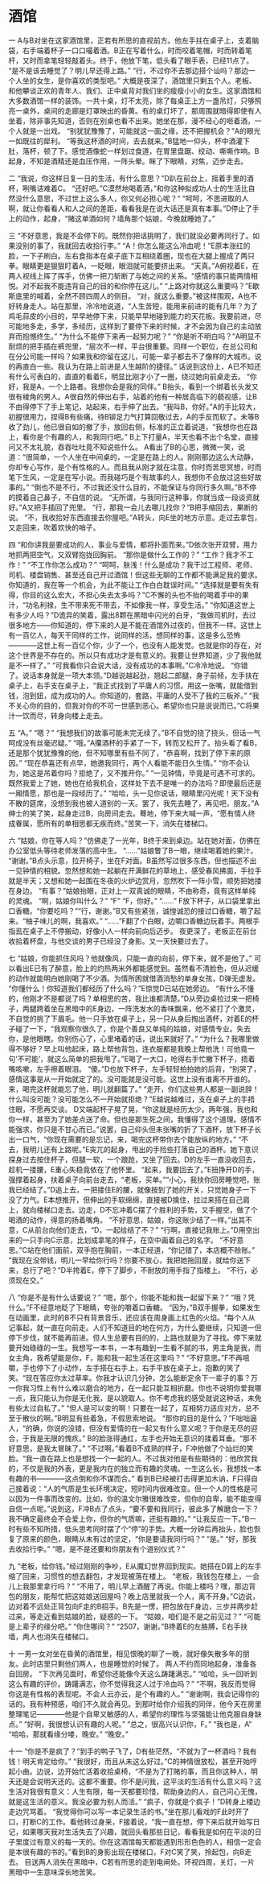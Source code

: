 # 酒馆
一
A与B对坐在这家酒馆里，正若有所思的直视前方。他左手拄在桌子上，支着脑袋，右手端着杯子一口口嘬着酒。B正在写着什么，时而咬着笔帽，时而转着笔杆，又时而拿笔轻轻敲着头。终于，他放下笔，低头看了眼手表，已经11点了。
“是不是该去睡觉了？明儿早还得上路。”
“行，不过你不去那边搭个讪吗？那边一个人坐的女生，是你喜欢的类型吧。”
大概是夜深了，酒馆里只剩五个人。老板、和他攀谈正欢的青年人、我们、正中桌背对我们坐的瘦瘦小小的女生。这家酒馆和大多数酒馆一样的装饰。一共十桌，灯不太亮，除了每桌正上方一盏吊灯，只够照亮一桌外，桌间的走廊是灯罩映出的昏黄。有的桌灯坏了，那周围就暗得即使有人坐着，除非事先知道，否则在别桌也看不出来。她坐在那，漫不经心的咂着酒，一个人就是一出戏。
“别犹犹豫豫了，可能就这一面之缘，还不把握机会？”A的眼光一如既往的犀利。
“等我这杯酒的时间，去去就来。”B猛地一仰头，杯中酒灌下肚，落杯，顿了下。感觉酒像蛇一样划过食道，在胃里盘踞、绞动、嘶嘶作响。B起身，不知是酒精还是血压作用，一阵头晕。眯了下眼睛，对焦，迈步走去。

二
“我说，你这样日复一日的生活，有什么意思？”D趴在前台上，摇着手里的酒杯，咧嘴诘难着C。
“还好吧。”C漠然地喝着酒，”和你这种拟成功人士的生活比自然没什么意思，不过世上这么多人，你又何必担心呢？“
“呵呵，不思进取的人啊，就让你看看人和人之间的差距，看看我是在说大话还是真有本事。”D停止了手上的动作，起身，“赌这单酒如何？墙角那个姑娘，今晚就睡她了。”

三
“不好意思，我是不会停下的。既然你把话挑明了，我们就没必要再同行了。如果没别的事了，我就回去收拾行李。”
“A！你怎么能这么冷血呢！”E原本涨红的脸，一下子刷白。左右食指本在桌子底下互相绕着圈，现也在大腿上握成了两只拳。眼睛更是狠狠盯着A，一眨眼，眼泪就可能要挤出来。
“天真。”A俯视着E，在两人视线上挥了挥手，仿佛一把刀斩断了与她之间的关系。“感情的事只能两情相悦。对不起我不能违背自己的目的和你停在这儿。”
“上路对你就这么重要吗？”E歇斯底里的喊着，全然不顾四周人的侧目。
“对，就这么重要。”被这样围观，A也不好转身走人。站在那里，冷冷地说道，“人生苦短，能用来前进的能有几年？为了鸡毛蒜皮的小目的，早早地停下来，只能早早地碰到能力的天花板。我要前进，尽可能地多走，多学，多经历，这样到了要停下来的时候，才不会因为自己的主动放弃而抱憾终生。”
“为什么不能停下来再一起努力呢？”
“你是听不明白吗？”A明显不耐烦的把手插在裤兜里，“层次不一样，平台很重要。同样一个职位，在总公司和在分公司能一样吗？如果我和你留在这儿，可能一辈子都去不了像样的大城市。说的再直白一些。我认为在路上前进是人生越阶的捷径。”
话说到这份上，A已不知还有什么可表白的，直直的看着E，明显比刚才小了一圈，绕过她向前桌走去。
“你好，我是A，一个上路者。我想你会是我的同伴。”
B抬头，看到一个绑着长头发又很有棱角的男人。A很自然的伸出右手，站着的他有一种居高临下的藐视感，让B不由得停下了手上笔记，站起来，右手伸了出去。“我叫B，你好。”A的手比较大，初握很用力，捏得B有些痛。待B铆足力气打算回敬过去，A的手反而软了。未等B收了劲儿，他已很自如的撤了手，放回右侧，标准的正立着说道，“我想你也在路上，看你是个有趣的人，和我同行吧。”
B上下打量A，半天也看不出个名堂，直接问又不太礼貌，吞吞吐吐竟不知说些什么。
A看出了B的心思，微微一笑，说道：“很简单，一个人坐在中间桌的，一定是在路上的人。刚刚那边这么大动静，你却专心写作，是个有性格的人。而且我从刚才就在注意，你时而苦思冥想，时而笔下生风，一定是在写小说。而我碰巧是个有故事的人，我想你不会放过这些好故事的。”
“倒也不是不行，不过我还没什么目的，不能保证与你同行多久啊。”B不停的摸着自己鼻子，不自信的说。
“无所谓，与我同行这种事，你就当成一段谈资就好。”A又把手插回了兜里。
“行，那我一会儿去哪儿找你？”B把手缩回去，果断的说。
“不，我收拾好东西直接去你屋吧。”A转头，向E坐的地方示意。走过去拿包，又走回来，吹着欢快的哨子。

四
“和你讲我是要成功的人，事业与爱情，都将扑面而来。”D依次张开双臂，用力地抓两把空气，又双臂抱拢回胸前。
“那你是做什么工作的？”
“工作？我才不工作！”
“不工作你怎么成功？”
“呵呵，肤浅！什么是成功？我干过工程师、老师、司机、楼盘销售、甚至还自己开过酒馆！但这些无聊的工作都不能满足我的要求。你知道的，我在等一个机会，为此不能让工作白白耽误时间。”
“选择就是要有失有得，你目的这么宏大，不担心失去太多吗？”C不懈的头也不抬的喝着手中的果汁，“功名利禄，生不带来死不带去，不如像我一样，享受生活。”
“你知道这世上有多少人吗？”D诡异的笑着，露出8颗在黑暗中闪光的白牙，“我做司机时，去过很多地方——你知道的，停下来的人是不能在酒馆外过夜的，但我不一样。这世上有一百亿人，每天干同样的工作，说同样的活，想同样的事，这是多么恐怖————这世上有一百亿个你，少了一个，也没有人能发觉。也就是你的存在，对这个世界是不存在的。所以只有成功才是有意义的。我要让世界知道，少了我他就是不一样了。”
“可我看你只会说大话，没有成功的本事啊。”C冷冷地说。
“你错了。说话本身就是一项大本领。”D越说越起劲，翘起二郎腿，身子前倾，左手扶在桌子上，右手支在桌子上，“我正式找到了平庸人的习惯。用这一张嘴，就能借到钱，泡到妞，成为成功的人。你知道的，套路，平庸的人受不了我的三板斧。”
“我不关心你的目的，但我对你的不可一世感到恶心。希望你也只是说说而已。”C将果汁一饮而尽，转身向楼上走去。

五
“A。”
“嗯？”
“我想我们的故事可能未完无续了。”B不自觉的挠了挠头，但话一气呵成没有丝毫迟疑。”
“哦。”A攥酒杯的手紧了一下，转而又松开了。抬头看了看B，还是那个犹犹豫豫的他，但不知哪里有些不同了，“恭喜啊，找到了停下来的原因。”
“现在恭喜还有点早，她邀我同行，两个人看能不能日久生情。”
“你不会认为，她这是吊着你吗？拒绝了，又不推开你。”
“一见钟情，毕竟是可遇不可求的。既然我爱上了她，她也在给我机会，这样处下去不是唯一的办法吗？即使最后还是一厢情愿，那也是一段经历了。”
“哈哈，头一见你说话，眼睛里闪光呢！天下没有不散的筵席，没想到我也被人道别的一天。罢了，我先去睡了，再见吧，朋友。”A绅士的笑了笑，起身走过B，向房间走去。蓦地，停下来大喊一声，“愿有情人终成眷属，愿所有的单相思都无疾而终。”苦笑一下，消失在楼梯口。

六
“姑娘，你在等人吗？”仿佛走了一光年，B终于来到桌边。站在她对面，仿佛在办公室低头等待老师发落的高中生。
“……”姑娘瞥了B一眼，继续喝着她的果汁。
“谢谢。”B点头示意，拉开椅子，坐在F对面。B虽然写过很多东西，但也描述不出一见钟情的相貌。忽然想和她一起躺在开满鲜花的草地上，感受春风拂面，手拉手就是半天；又想和她一起围在冬夜的火炉边赏月，忽然吹下一阵小雪，顺势把她搂在身边。
“有事？”姑娘抬眼，正对上一双真诚的眼睛，不由称奇，竟有这样单纯的灵魂。
“啊，姑娘你叫什么？”
“F”
“F，你好。”
“……”
F放下杯子，从口袋里拿出口香糖。“你要吃吗？”“行，谢谢。”B又有些紧张，诚惶诚恐的接过口香糖，嚼了起来。“柚子味儿的啊，我喜欢。”
“……”F翻了个白眼，边嚼口香糖边玩着手。两根手指厾在桌子上不停搬动，好像小人一样向前向后迈步。
夜更深了，老板正在前台收拾着杯盘，与他交谈的男子已经没了身影。又一天快要过去了。

七
“姑娘，你能抓住风吗？他就像风，只能一直的向前，停下来，就不是他了。”
可以看出E已有了醉意，脸上的灼热两米外都能感觉到。虽然看不清脸色，但从迟缓的动作就能明白她刚喝了不少酒。为情所困就借酒消愁的单身女孩，D弹无虚发。
“你懂什么！你知道我们都经历了什么吗？”E惊觉D已站在她旁边。
“有什么不懂的，他刚才不是都说了吗？单相思的苦，我比谁都清楚。”D从旁边桌拉过来一把椅子，两腿跨着坐在黑暗中的E身边，一阵洗发水的香味飘来，他不紧打了个激灵，不自觉的挑了下眉毛。他一只手放在桌子上，另一只从身后掏出酒杯，对着E的杯子碰了一下，“我观察你很久了，你是个善良又单纯的姑娘，对感情专业。失去你，是他眼瞎。你别伤心了，心里堵着的话，说出来就好了。”
“为什么？我哪里做得不够好？早上叫他起床，路上帮他背包，连衣服都是我晚上帮他洗！可他竟一句‘不可能’，就这么简单的把我甩了。”E喝了一大口，呛得右手忙撇下杯子，捂着嘴咳嗽，左手擦着眼泪。
“傻。”D也放下杯子，左手轻轻拍拍她的后背，“别哭了，感情这事是从一开始就定了的。没可能就是没可能。这世上没有谁离不开谁的。来，喝完这杯就能忘了他，明儿就翻篇了。”
“走开，你们这些男人都是一副说辞！什么叫没可能？没可能怎么不一开始就拒绝？”E越说越难过，支在桌子上的手捂住眼，不愿再交谈。
D又端起杯子晃了晃，“你这就是经历太少。两年强，我也和你一样，甚至为了她差点送了命。但也是那生死之间，我懂得了这个道理。感情不能强求，你只是不甘心而已。”说罢，自己仰头但未张嘴的折了下酒杯，放下杯子长出一口气，“你现在需要的是忘记，来，喝完这杯带你去个能放纵的地方。”
“不去，我明儿还有上路呢。”E突兀的起身，甩出的手险些打落自己的酒杯。她下意识探身过去按住杯子，但腿一软，一个踉跄，又坐了回去。D的左手一直没收回去，趁机一搂腰，E重心失稳竟依在了他怀里。
“起来，我要回去了。”E扭挣开D的手，强撑着起身，扶着桌子向前台走去，“老板，买单。”“小心，我扶你回房睡觉吧，账我已经结了。”D追上去，一把搂住E的腰，就像按到了她的开关，只觉她身子一下没了力气。E本想推开，但伸出的手软绵绵，直接被D擒住，拉过来搭在自己肩上，就向楼梯口走去。边走，D不忘冲着C摆了个胜利的手势，又手握空，做了个喝酒的动作，得意的扬着嘴角。
“不好意思，姑娘，你这账少结了一样。”出其不意，C从前台向他们走去，“D，一起给结了不？”
“行啊，直接记我账上。”D用空出来的一只手向C示意，比划成拿笔的样子，在空中画着自己的名字。
“不好意思。”C站在他们面前，双手抱在胸前，一本正经道，“你记错了，本店概不赊账。”
“我现在没带钱，明儿一早给你行吗？你要不放心，我把她拖回屋，就给你送下来，总行了吧？”D半挎着E，停下了脚步，不耐放的用手指了指楼上。
“不行，必须现在交。”

八
“你是不是有什么话要说？”
“嗯，那个，你能不能和我一起留下来？”
“哦？凭什么。”F不经意地眨了下眼睛，夸张的嚼着口香糖。
“因为，”B双手握拳，如果发生在动画里，此时的B不只有背景音乐，还应该在周身画上红色的火焰。“每个人从记事起，就一直在向前走。人们不知道目的地在何方，为什么要继续，只知道一但停下步伐，就不能再前进。但人生总要有目的的，上路也就是为了寻找。停下来就要开始碌碌的一生。我想写一本书，一本有趣到一生看不腻的书，男主角是我，而女主角，我希望能是你，F，能和我一起生活在这里吗？”
“不好意思。”F不再咀嚼，手也停下了小动作，左手搭在右手上，右手平放在桌子上，抱歉的笑了笑。“现在答应你太过草率。你我才认识几分钟，怎么能断定余下一辈子的事？万一你我习性上有什么难以磨合的地方，在一起只能互相折磨。你也不说明你爱我哪一点，我只能认为你是无化我，是以貌取人。你不考虑我的感受就说这种话，未免有些太过自私了。”
“但人是可以变的啊！只要在一起了，互相努力适应对方，总不至于散伙的啊。”B明显有些着急，不假思索地说。
“那你的目的是什么？”F咄咄逼人，“的确，你说的没错，但没有爱情的在一起又有什么意义呢？于你是无尽的迎合，于我是无限的愧疚。”
B的脸涨得通红，左手也开始无意识的揉着耳垂。“那不好意思，是我太冒昧了。”
“不过啊。”看着B不成熟的样子，F冲他做了个灿烂的笑脸。“我一直在路上也是想找一个一起的人。不过我对他是有些期待的：他欣赏我的，不仅是我的外表，更是我内在的独立而有趣的灵魂。一生这么长，我想找一本有趣的书————这点倒和你不谋而合。”
看到B已经被打击得更加木讷，F只得自己接着说：“人的气质是生长环境决定，短时间内很难改变。但一个人的性格是可以因为一件事而改变的。比如，你的温文尔雅很难改变，但你的自卑，能不能变得自信一点呢。”说到这，F冲B点了点头，“要不要和我同行，彼此多了解磨合一下？我不确定最终会不会爱上你，但你的气质嘛，还挺有趣的。”
“让我反应一下。”B一时有些不知所措，低头思考同时摆了个“停”的手势。大概一分钟后再抬头，脸也恢复了原来的颜色，眼睛从未有过的坚定，“你是要请我同行吗？”
“是。”
“好，那我去收拾行李。”
“嗯，是不是还要和你朋友有个道别仪式？”

九
“老板，给你钱。”经过刚刚的争吵，E从魔幻世界回到现实。她搭在D肩上的左手缩了回来，习惯性的想去翻包，才发现被落在楼上。
“老板，我钱包在楼上，一会儿上我那里拿行吗？”
“不用了，明儿早上酒醒了再说。你能上楼吗？嘿，那边背包的朋友，能帮忙把这姑娘送回屋吗？晚上店里就我一个人，离不开身。”C边说，边对着不远处正背包向F走的B招手。B先是一愣，把包放在F身边，三步并两步赶过来，等走近看到姑娘的脸，疑惑的一下。
“姑娘，咱们是不是之前见过？”
“可能是上辈子的缘分吧。”
“你住哪间？”
“2507，谢谢。”B搀着E的左胳膊，E右手扶墙，两人也消失在楼梯口。

十
一男一女对坐在昏黄的酒馆里，相见恨晚的聊了一晚，就好像失散多年的朋友。此时店里只剩他们两人，也是睡觉的时候了。
两人不约而同地起身，准备各自回房。
“下次再见面时，希望你还能像今天这么踌躇满志。”
“哈哈，头一回听到这么有趣的评价。踌躇满志，你不觉得我这人过于冷血吗？”
“不啊，我反而觉得你这是有性格的表现呢。不会人云亦云，是个有趣的人。”
“谢谢啊，我会记得你的话的。我有种预感，咱们不久就会再见。到那时给你介绍我的同伴，他今天在房里整理笔记————他是个自卑又敏感的人，希望你的理性与坚强能让他克服自身缺点。”
“好啊，我很想认识有趣的人呢。”
“总之，很高兴认识你，F。”
“我也是，A”
“哈哈，那就看缘分喽，晚安。”
“晚安。”

十一
“你是不是疯了？”到手的鸭子飞了，D有些茫然，“不就为了一杯酒吗？我有钱！明天肯定给你。”
“我很好，而且从未这么好过。”C的神情很放松，甚至开始哼起小曲。边说，边开始忙活着收拾桌椅，“不是为了打赌的事，而且你这种人，明天还是会说明天还的。这都不重要。你不是问我，这平淡的生活有什么意义吗？这生活对我很有意义：人生有限，每一天都要珍惜，帮助身边的人，自己问心无愧，就是这生活的意义。我没必要为别人而活。”
“疯子，你就是个疯子！”D转身上楼边走边咒骂着。
“我觉得你可以写一本记录生活的书。”坐在那儿看戏的F此时开了口，打断C的工作。看他转过身来，F接着说，“我一直在想，停下来后就开始写日记，如果哪天我对生活失去了兴趣，就回头看那些日记，看看我是如何在平淡的日子里度过有意义的每一天的。你在这酒馆每天都能遇到形形色色的人，相信一定会是本很有趣的书的。”看到B的身影出现在楼梯口，F对C笑了笑，拎起包，向B走去。
目送两人消失在黑暗中，C若有所思的走到电闸处。环视四周，关灯，一片黑暗中一生意味深长地苦笑。
